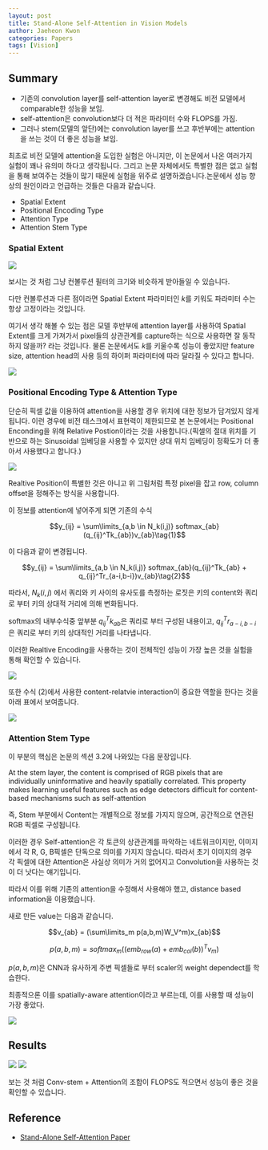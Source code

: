 ```yaml
---
layout: post
title: Stand-Alone Self-Attention in Vision Models
author: Jaeheon Kwon
categories: Papers
tags: [Vision]
---
```






## Summary

- 기존의 convolution layer를 self-attention layer로 변경해도 비전 모델에서 comparable한 성능을 보임.
- self-attention은 convolution보다 더 적은 파라미터 수와 FLOPS를 가짐.
- 그러나 stem(모델의 앞단)에는 convolution layer를 쓰고 후반부에는 attention을 쓰는 것이 더 좋은 성능을 보임.



최초로 비전 모델에 attention을 도입한 실험은 아니지만, 이 논문에서 나온 여러가지 실험이 꽤나 유의미 하다고 생각됩니다. 그리고 논문 자체에서도 특별한 점은 없고 실험을 통해 보여주는 것들이 많기 때문에 실험을 위주로 설명하겠습니다.논문에서 성능 향상의 원인이라고 언급하는 것들은 다음과 같습니다.

- Spatial Extent
- Positional Encoding Type
- Attention Type
- Attention Stem Type



### Spatial Extent

<img src = "https://del-luna.github.io/images/stand-alone/0.PNG">

보시는 것 처럼 그냥 컨볼루션 필터의 크기와 비슷하게 받아들일 수 있습니다.

다만 컨볼루션과 다른 점이라면 Spatial Extent 파라미터인 $k$를 키워도 파라미터 수는 항상 고정이라는 것입니다.

여기서 생각 해볼 수 있는 점은 모델 후반부에 attention layer를 사용하여 Spatial Extent를 크게 가져가서 pixel들의 상관관계를 capture하는 식으로 사용하면 잘 동작하지 않을까? 라는 것입니다. 물론 논문에서도 $k$를 키울수록 성능이 좋았지만 feature size, attention head의 사용 등의 하이퍼 파라미터에 따라 달라질 수 있다고 합니다.

<img src = "https://del-luna.github.io/images/stand-alone/1.PNG">

 

### Positional Encoding Type & Attention Type

단순히 픽셀 값을 이용하여 attention을 사용할 경우 위치에 대한 정보가 담겨있지 않게 됩니다. 이런 경우에 비전 태스크에서 표현력이 제한되므로 본 논문에서는 Positional Enconding을 위해 Relative Postion이라는 것을 사용합니다.(픽셀의 절대 위치를 기반으로 하는 Sinusoidal 임베딩을 사용할 수 있지만 상대 위치 임베딩이 정확도가 더 좋아서 사용했다고 합니다.)

<img src = "https://del-luna.github.io/images/stand-alone/2.PNG">



Realtive Position이 특별한 것은 아니고 위 그림처럼 특정 pixel을 잡고 row, column offset을 정해주는 방식을 사용합니다.

이 정보를 attention에 넣어주게 되면 기존의 수식

$$y_{ij} = \sum\limits_{a,b \in N_k(i,j)} softmax_{ab}(q_{ij}^Tk_{ab})v_{ab}\tag{1}$$

이 다음과 같이 변경됩니다.

$$y_{ij} = \sum\limits_{a,b \in N_k(i,j)} softmax_{ab}(q_{ij}^Tk_{ab} + q_{ij}^Tr_{a-i,b-i})v_{ab}\tag{2}$$

따라서, $N_k(i,j)$ 에서 쿼리와 키 사이의 유사도를 측정하는 로짓은 키의 content와 쿼리로 부터 키의 상대적 거리에 의해 변화됩니다.

softmax의 내부수식중 앞부분 $q_{ij}^Tk_{ab}$은 쿼리로 부터 구성된 내용이고, $q_{ij}^Tr_{a-i,b-i}$은 쿼리로 부터 키의 상대적인 거리를 나타냅니다.

이러한 Realtive Encoding을 사용하는 것이 전체적인 성능이 가장 높은 것을 실험을 통해 확인할 수 있습니다.

<img src = "https://del-luna.github.io/images/stand-alone/3.PNG">



또한 수식 (2)에서 사용한 content-relatvie interaction이 중요한 역할을 한다는 것을 아래 표에서 보여줍니다.

<img src = "https://del-luna.github.io/images/stand-alone/4.PNG">



### Attention Stem Type

이 부분의 핵심은 논문의 섹션 3.2에 나와있는 다음 문장입니다.

At the stem layer, the content is comprised of RGB pixels that are individually uninformative and heavily spatially correlated. This property makes learning useful features such as edge detectors difficult for content-based mechanisms such as self-attention

즉, Stem 부분에서 Content는 개별적으로 정보를 가지지 않으며, 공간적으로 연관된 RGB 픽셀로 구성됩니다.

이러한 경우 Self-attention은 각 토큰의 상관관계를 파악하는 네트워크이지만, 이미지에서 각 R, G, B픽셀은 단독으로 의미를 가지지 않습니다. 따라서 초기 이미지의 경우 각 픽셀에 대한 Attention은 사실상 의미가 거의 없어지고 Convolution을 사용하는 것이 더 낫다는 얘기입니다. 

따라서 이를 위해 기존의 attention을 수정해서 사용해야 했고, distance based information을 이용했습니다.

새로 만든 value는 다음과 같습니다.

$$v_{ab} = (\sum\limits_m p(a,b,m)W_V^m)x_{ab}$$

$$p(a,b,m) = softmax_m((emb_{row}(a) + emb_{col}(b))^Tv_m)$$

$p(a,b,m)$은 CNN과 유사하게 주변 픽셀들로 부터 scaler의 weight dependect를 학습한다.

최종적으론 이를 spatially-aware attention이라고 부르는데, 이를 사용할 때 성능이 가장 좋았다.

<img src = "https://del-luna.github.io/images/stand-alone/5.PNG">



## Results

<img src = "https://del-luna.github.io/images/stand-alone/6.PNG">

<img src = "https://del-luna.github.io/images/stand-alone/7.PNG">

보는 것 처럼 Conv-stem + Attention의 조합이 FLOPS도 적으면서 성능이 좋은 것을 확인할 수 있습니다.



## Reference

- [Stand-Alone Self-Attention Paper](https://arxiv.org/pdf/1906.05909.pdf)